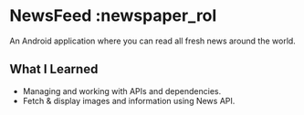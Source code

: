 # NewsFeed :newspaper_rol
An Android application where you can read all fresh news around the world.

## What I Learned
- Managing and working with APIs and dependencies.
- Fetch & display images and information using News API.
